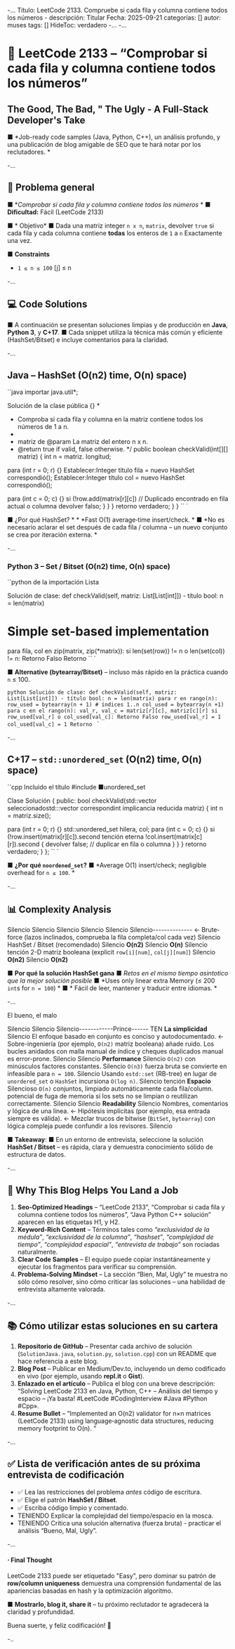 -...
Título: LeetCode 2133. Compruebe si cada fila y columna contiene todos los números -
descripción: Titular
Fecha: 2025-09-21
categorías: []
autor: muses
tags: []
HideToc: verdadero
-...
-...

# 🚀 LeetCode 2133 – “Comprobar si cada fila y columna contiene todos los números”
## The Good, The Bad, " The Ugly - A Full‐Stack Developer's Take
■ *Job-ready code samples (Java, Python, C++), un análisis profundo, y una publicación de blog amigable de SEO que te hará notar por los reclutadores. *

-...

## 🎯 Problema general

■ **Comprobar si cada fila y columna contiene todos los números* *
■ **Dificultad:** Fácil (LeetCode 2133)

■ * Objetivo*
■ Dada una matriz integer `n x n`, `matrix`, devolver `true` si cada fila y cada columna contiene **todas** los enteros de `1` a `n` Exactamente una vez.

■ **Constraints**
* `1 ≤ n ≤ 100`
[j] ≤ n

-...

## 💻 Code Solutions

■ A continuación se presentan soluciones limpias y de producción en **Java**, **Python 3**, y **C+17**.
■ Cada snippet utiliza la técnica más común y eficiente (HashSet/Bitset) e incluye comentarios para la claridad.

-...

## Java – HashSet (O(n2) time, O(n) space)

``java
importar java.util*;

Solución de la clase pública {}
*
* Comproba si cada fila y columna en la matriz contiene todos los números de 1 a n.
*
* matriz de @param La matriz del entero n x n.
* @return true if valid, false otherwise.
*/
public boolean checkValid(int[][] matriz) {
int n = matriz. longitud;

para (int r = 0; r) {}
Establecer:Integer título fila = nuevo HashSet correspondió();
Establecer:Integer título col = nuevo HashSet correspondió();

para (int c = 0; c) {}
si (!row.add(matrix[r][c])
// Duplicado encontrado en fila actual o columna
devolver falso;
}
}
}
retorno verdadero;
}
}
`` `

■ ¿Por qué HashSet? * *
*Fast O(1) average‐time insert/check. *
■ *No es necesario aclarar el set después de cada fila / columna – un nuevo conjunto se crea por iteración externa. *

-...

### Python 3 – Set / Bitset (O(n2) time, O(n) space)

``python
de la importación Lista

Solución de clase:
def checkValid(self, matriz: List[List[int]]) - título bool:
n = len(matrix)

# Simple set-based implementation
para fila, col en zip(matrix, zip(*matrix)):
si len(set(row)) != n o len(set(col)) != n:
Retorno Falso
Retorno
`` `

■ **Alternative (bytearray/Bitset)** – incluso más rápido en la práctica cuando `n` ≤ 100.

``python
Solución de clase:
def checkValid(self, matriz: List[List[int]]) - título bool:
n = len(matrix)
para r en rango(n):
row_used = bytearray(n + 1) # índices 1..n
col_used = bytearray(n +1)
para c en el rango(n):
val_r, val_c = matriz[r][c], matriz[c][r]
si row_used[val_r] o col_used[val_c]:
Retorno Falso
row_used[val_r] = 1
col_used[val_c] = 1
Retorno
`` `

-...

## C+17 – `std::unordered_set` (O(n2) time, O(n) space)

``cpp
Incluido el título
#include ■unordered_set

Clase Solución {
public:
bool checkValid(std::vector seleccionadostd:::vector correspondint implicancia reducida matriz) {
int n = matriz.size();

para (int r = 0; r) {}
std::unordered_set hilera, col;
para (int c = 0; c) {}
si (!row.insert(matrix[r][c]).second tención eterna !col.insert(matrix[c][r]).second {
devolver false; // duplicar en fila o columna
}
}
}
retorno verdadero;
}
};
`` `

■ **¿Por qué `noordened_set`?**
■ *Average O(1) insert/check; negligible overhead for `n ≤ 100`. *

-...

## 📊 Complexity Analysis

Silencio Silencio Silencio Silencio Silencio
Silencio--------------
← Brute‐force (lazos inclinados, comprueba la fila completa/col cada vez)
Silencio HashSet / Bitset (recomendado) Silencio **O(n2)** Silencio **O(n)** Silencio
tención 2-D matriz booleana (explicit `row[i][num]`, `col[j][num]`) Silencio **O(n2)** Silencio **O(n2)**

■ **Por qué la solución HashSet gana**
■ *Retos en el mismo tiempo asintotico que la mejor solución posible*
■ *Uses only linear extra Memory (≤ 200 `int`s for `n = 100`) *
■ * Fácil de leer, mantener y traducir entre idiomas. *

-...

El bueno, el malo

Silencio Silencio
Silencio------------Prince------
TEN **La simplicidad** Silencio El enfoque basado en conjunto es conciso y autodocumentado. ← Sobre-ingeniería (por ejemplo, `O(n2)` matriz booleana) añade ruido. Los bucles anidados con malla manual de índice y cheques duplicados manual es error-prone. Silencio
Silencio **Performance** Silencio `O(n2)` con minúsculos factores constantes. Silencio `O(n3)` fuerza bruta se convierte en infeasible para `n = 100`. Silencio Usando `estd::set` (RB-tree) en lugar de `unordered_set` o `HashSet` incursiona `O(log n)`. Silencio
tención **Espacio** Silencioso `O(n)` conjuntos, limpiado automáticamente cada fila/column. potencial de fuga de memoria si los sets no se limpian o reutilizan correctamente. Silencio
Silencio **Readability** Silencio Nombres, comentarios y lógica de una línea. ← Hipótesis implícitas (por ejemplo, esa entrada siempre es válida). ← Mezclar trucos de bitwise (`BitSet`, `bytearray`) con lógica compleja puede confundir a los revisores. Silencio

■ **Takeaway**:
■ En un entorno de entrevista, seleccione la solución **HashSet / Bitset** – es rápida, clara y demuestra conocimiento sólido de estructura de datos.

-...

## 🎯 Why This Blog Helps You Land a Job

1. **Seo-Optimized Headings** – “LeetCode 2133”, “Comprobar si cada fila y columna contiene todos los números”, “Java Python C++ solución” aparecen en las etiquetas H1, y H2.
2. **Keyword‐Rich Content** – Términos tales como *“exclusividad de la médula”*, *“exclusividad de la columna”*, *“hashset”*, *“complejidad de tiempo”*, *“complejidad espacial”*, *“entrevista de trabajo”* son rociadas naturalmente.
3. **Clear Code Samples** – El equipo puede copiar instantáneamente y ejecutar los fragmentos para verificar su comprensión.
4. **Problema-Solving Mindset** – La sección “Bien, Mal, Ugly” te muestra no sólo cómo resolver, sino cómo criticar las soluciones – una habilidad de entrevista altamente valorada.

-...

## 📚 Cómo utilizar estas soluciones en su cartera

1. **Repositorio de GitHub** – Presentar cada archivo de solución (`SolutionJava.java`, `solution.py`, `solution.cpp`) con un README que hace referencia a este blog.
2. **Blog Post** – Publicar en Medium/Dev.to, incluyendo un demo codificado en vivo (por ejemplo, usando **repl.it** o **Gist**).
3. **Enlazado en el artículo** – Publica el blog con una breve descripción: “Solving LeetCode 2133 en Java, Python, C++ – Análisis del tiempo y espacio – ¡Ya basta! #LeetCode #CodingInterview #Java #Python #Cpp».
4. **Resume Bullet** – “Implemented an O(n2) validator for n×n matrices (LeetCode 2133) using language‐agnostic data structures, reducing memory footprint to O(n). ”

-...

## ✅ Lista de verificación antes de su próxima entrevista de codificación

- ✅ Lea las restricciones del problema *antes* código de escritura.
- ✅ Elige el patrón **HashSet / Bitset**.
- ✅ Escriba código limpio y comentado.
- TENIENDO Explicar la complejidad del tiempo/espacio en la mosca.
- TENIENDO Crítica una solución alternativa (fuerza bruta) - practicar el análisis “Bueno, Mal, Ugly”.

-...

#### ⋅ Final Thought

LeetCode 2133 puede ser etiquetado "Easy", pero dominar su patrón de **row/column uniqueness** demuestra una comprensión fundamental de las apariencias basadas en hash y la optimización algoritmo.

■ **Mostrarlo, blog it, share it** – tu próximo reclutador te agradecerá la claridad y profundidad.

Buena suerte, y feliz codificación! 🚀

-..